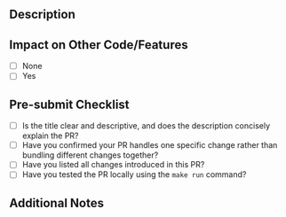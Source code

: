 ## Description

<!-- Purpose of changes or related Issue number -->

<!-- If there are UI changes, screenshots for comparison would be helpful -->

## Impact on Other Code/Features

- [ ] None
- [ ] Yes

<!-- If yes, please describe -->

<!-- For example: "Changes to this function affect that feature" etc. -->

## Pre-submit Checklist

<!-- Items to check before submitting PR -->

- [ ] Is the title clear and descriptive, and does the description concisely explain the PR?
- [ ] Have you confirmed your PR handles one specific change rather than bundling different changes together?
- [ ] Have you listed all changes introduced in this PR?
- [ ] Have you tested the PR locally using the `make run` command?

## Additional Notes

<!-- Points to focus on during review, notes for local testing, etc. -->
